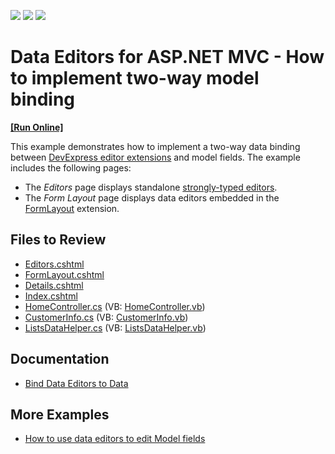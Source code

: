 <!-- default badges list -->
![](https://img.shields.io/endpoint?url=https://codecentral.devexpress.com/api/v1/VersionRange/128549380/15.2.4%2B)
[![](https://img.shields.io/badge/Open_in_DevExpress_Support_Center-FF7200?style=flat-square&logo=DevExpress&logoColor=white)](https://supportcenter.devexpress.com/ticket/details/T328772)
[![](https://img.shields.io/badge/📖_How_to_use_DevExpress_Examples-e9f6fc?style=flat-square)](https://docs.devexpress.com/GeneralInformation/403183)
<!-- default badges end -->
# Data Editors for ASP.NET MVC - How to implement two-way model binding
<!-- run online -->
**[[Run Online]](https://codecentral.devexpress.com/t328772/)**
<!-- run online end -->
This example demonstrates how to implement a two-way data binding between [DevExpress editor extensions](https://docs.devexpress.com/AspNetMvc/8964/components/data-editors-extensions) and model fields. The example includes the following pages:

* The *Editors* page displays standalone [strongly-typed editors](https://docs.devexpress.com/AspNetMvc/14602/components/data-editors-extensions/strongly-typed-editor-types). 
* The *Form Layout* page displays data editors embedded in the [FormLayout](https://docs.devexpress.com/AspNetMvc/16028/components/site-navigation-and-layout/formlayout) extension.

## Files to Review

* [Editors.cshtml](./CS/Views/Home/Editors.cshtml)
* [FormLayout.cshtml](./CS/Views/Home/FormLayout.cshtml)
* [Details.cshtml](./CS/Views/Home/Details.cshtml)
* [Index.cshtml](./CS/Views/Home/Index.cshtml)
* [HomeController.cs](./CS/Controllers/HomeController.cs) (VB: [HomeController.vb](./VB/Controllers/HomeController.vb))
* [CustomerInfo.cs](./CS/Models/CustomerInfo.cs) (VB: [CustomerInfo.vb](./VB/Models/CustomerInfo.vb))
* [ListsDataHelper.cs](./CS/Models/ListsDataHelper.cs) (VB: [ListsDataHelper.vb](./VB/Models/ListsDataHelper.vb))

## Documentation

* [Bind Data Editors to Data](https://docs.devexpress.com/AspNetMvc/11784/components/data-editors-extensions/common-concepts/binding-data-editors-to-data)

## More Examples

* [How to use data editors to edit Model fields](https://github.com/DevExpress-Examples/asp-net-mvc-editors-edit-model-fields)
